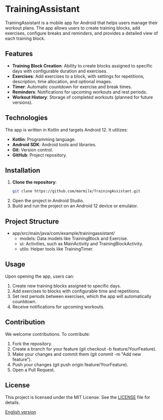 # TrainingAssistant

TrainingAssistant is a mobile app for Android that helps users manage their workout plans. The app allows users to create training blocks, add exercises, configure breaks and reminders, and provides a detailed view of each training block.

## Features

- **Training Block Creation**: Ability to create blocks assigned to specific days with configurable duration and exercises.
- **Exercises**: Add exercises to a block, with settings for repetitions, description, time allocation, and optional images.
- **Timer**: Automatic countdown for exercise and break times.
- **Reminders**: Notifications for upcoming workouts and rest periods.
- **Workout History**: Storage of completed workouts (planned for future versions).

## Technologies

The app is written in Kotlin and targets Android 12. It utilizes:
- **Kotlin**: Programming language.
- **Android SDK**: Android tools and libraries.
- **Git**: Version control.
- **GitHub**: Project repository.

## Installation

1. **Clone the repository**:
   ```bash
   git clone https://github.com/marmile/TrainingAssistant.git
   ```
2. Open the project in Android Studio.
3. Build and run the project on an Android 12 device or emulator.

## Project Structure
* app/src/main/java/com/example/trainingassistant/
    * models: Data models like TrainingBlock and Exercise.
    * ui: Activities, such as MainActivity and TrainingBlockActivity.
    * utils: Helper tools like TrainingTimer.

## Usage
Upon opening the app, users can:

1. Create new training blocks assigned to specific days.
2. Add exercises to blocks with configurable time and repetitions.
3. Set rest periods between exercises, which the app will automatically countdown.
4. Receive notifications for upcoming workouts.

## Contribution
We welcome contributions. To contribute:

1. Fork the repository.
2. Create a branch for your feature (git checkout -b feature/YourFeature).
3. Make your changes and commit them (git commit -m "Add new feature").
4. Push your changes (git push origin feature/YourFeature).
5. Open a Pull Request.

## License
This project is licensed under the MIT License. See the [LICENSE](LICENSE) file for details.

[English version](README.md)